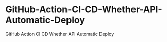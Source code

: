 # GitHub-Action-CI-CD-Whether-API-Automatic-Deploy
GitHub Action CI CD Whether API Automatic Deploy
